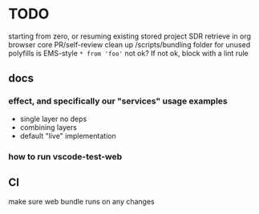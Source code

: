 # TODO

starting from zero, or resuming existing stored project
SDR retrieve in org browser
core PR/self-review
clean up /scripts/bundling folder for unused polyfills
is EMS-style `* from 'foo'` not ok? If not ok, block with a lint rule

## docs

### effect, and specifically our "services" usage examples

- single layer no deps
- combining layers
- default "live" implementation

### how to run vscode-test-web

## CI

make sure web bundle runs on any changes
